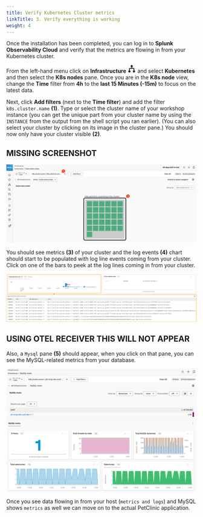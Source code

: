 ```yaml
---
title: Verify Kubernetes Cluster metrics
linkTitle: 3. Verify everything is working
weight: 4
---
```


Once the installation has been completed, you can log in to **Splunk Observability Cloud** and verify that the metrics are flowing in from your Kubernetes cluster.

From the left-hand menu click on **Infrastructure** ![infra](../images/infra-icon.png?classes=inline&height=25px) and select **Kubernetes** and then select the **K8s nodes** pane. Once you are in the **K8s node** view, change the **Time** filter from **4h** to the **last 15 Minutes (-15m)** to focus on the latest data.

Next, click **Add filters** (next to the **Time filter**) and add the filter `k8s.cluster.name` **(1)**. Type or select the cluster name of your workshop instance (you can get the unique part from your cluster name by using the `INSTANCE` from the output from the shell script you ran earlier). (You can also select your cluster by clicking on its image in the cluster pane.)
You should now only have your cluster visible **(2)**.

## MISSING SCREENSHOT

![Navigator](../images/navigator.png)

You should see metrics **(3)** of your cluster and the log events **(4)** chart should start to be populated with log line events coming from your cluster. Click on one of the bars to peek at the log lines coming in from your cluster.

![logs](../images/k8s-peek-at-logs.png)

## USING OTEL RECEIVER THIS WILL NOT APPEAR

Also, a `Mysql` pane **(5)** should appear, when you click on that pane, you can see the MySQL-related metrics from your database.

![MySQL metrics](../images/mysql-metrics.png)

Once you see data flowing in from your host (`metrics and logs`) and MySQL shows `metrics` as well we can move on to the actual PetClinic application.
